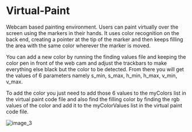 # Virtual-Paint
Webcam based painting environment. Users can paint virtually over the screen using the markers in their hands. It uses color recognition on the back end, creating a pointer at the tip of the marker and then keeps filling the area with the same color wherever the marker is moved.

You can add a new color by running the finding values file and keeping the color pen in front of the web cam and adjust the trackbars to make everything else black but the color to be detected. From there you will get the values of 6 parameters namely s_min, s_max, h_min, h_max, v_min, v_max.

To add the color you just need to add those 6 values to the myColors list in the virtual paint code file and also find the filling color by finding the rgb values of the color and add it to the myColorValues list in the virtual paint code file.

![image_3](https://user-images.githubusercontent.com/51586639/126911902-b17ec234-b8ac-42cc-b8e0-dfa0a3dfbf48.png)
